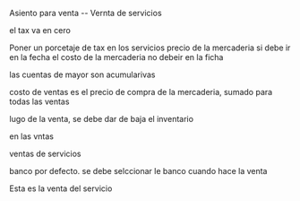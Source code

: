 
Asiento para venta
-- Vernta de servicios

el tax va en cero

Poner un porcetaje de tax en los servicios
precio de la mercaderia si debe ir en la fecha
el costo de la mercaderia no debeir en la ficha


las cuentas de mayor son acumularivas

costo de ventas es el precio de compra de la mercaderia, sumado para todas las ventas

lugo de la venta, se debe dar de baja el inventario

en las vntas 


ventas de servicios


banco por defecto. se debe selccionar le banco cuando hace la venta


Esta es la venta del servicio



